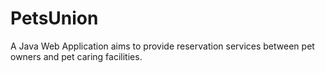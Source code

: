 # PetsUnion
A Java Web Application aims to provide reservation services between pet owners and pet caring facilities.
